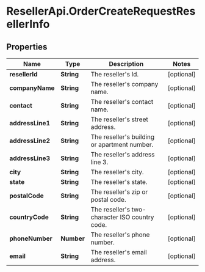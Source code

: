 # ResellerApi.OrderCreateRequestResellerInfo

## Properties

Name | Type | Description | Notes
------------ | ------------- | ------------- | -------------
**resellerId** | **String** | The reseller&#39;s Id. | [optional] 
**companyName** | **String** | The reseller&#39;s company name. | [optional] 
**contact** | **String** | The reseller&#39;s contact name. | [optional] 
**addressLine1** | **String** | The reseller&#39;s street address. | [optional] 
**addressLine2** | **String** | The reseller&#39;s building or apartment number. | [optional] 
**addressLine3** | **String** | The reseller&#39;s address line 3. | [optional] 
**city** | **String** | The reseller&#39;s city. | [optional] 
**state** | **String** | The reseller&#39;s state. | [optional] 
**postalCode** | **String** | The reseller&#39;s zip or postal code. | [optional] 
**countryCode** | **String** | The reseller&#39;s two-character ISO country code. | [optional] 
**phoneNumber** | **Number** | The reseller&#39;s phone number. | [optional] 
**email** | **String** | The reseller&#39;s email address. | [optional] 


